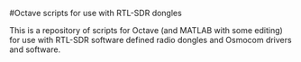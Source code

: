 #Octave scripts for use with RTL-SDR dongles

This is a repository of scripts for Octave (and MATLAB with some editing) for use with RTL-SDR software defined radio dongles and Osmocom drivers and software.
